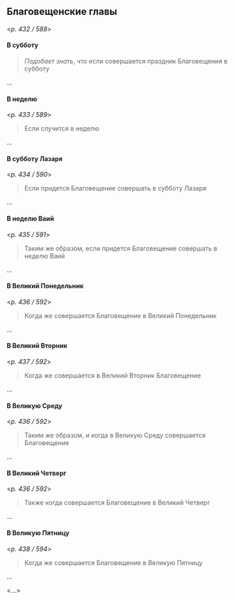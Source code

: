 
## Благовещенские главы  

<*p. 432 / 588*>

#### В субботу

> *Подобает знать*, что если совершается праздник Благовещения в субботу 

...

#### В неделю

<*p. 433 / 589*>

> Если случится в неделю 

...

#### В субботу Лазаря

<*p. 434 / 590*>

> Если придется Благовещение совершать в субботу Лазаря

...

#### В неделю Ваий

<*p. 435 / 591*>

> Таким же образом, если придется Благовещение совершать в неделю Ваий

...

#### В Великий Понедельник

<*p. 436 / 592*>

> Когда же совершается Благовещение в Великий Понедельник

...

#### В Великий Вторник

<*p. 437 / 592*>

> Когда же совершается в Великий Вторник Благовещение

...

#### В Великую Среду

<*p. 436 / 592*>

> Таким же образом, и когда в Великую Среду совершается Благовещение

...

#### В Великий Четверг

<*p. 436 / 592*>

> Также когда совершается Благовещение в Великий Четверг

...

#### В Великую Пятницу

<*p. 438 / 594*>

> Когда же совершается Благовещение в Великую Пятницу

...

<...>
